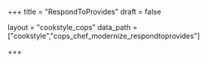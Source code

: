 +++
title = "RespondToProvides"
draft = false

layout = "cookstyle_cops"
data_path = ["cookstyle","cops_chef_modernize_respondtoprovides"]

+++

<!-- The content of this page is automatically generated from the
cops_chef_modernize_respondtoprovides.yml file in github.com/chef/cookstyle/blob/master/docs-chef-io/data/cookstyle/. -->
